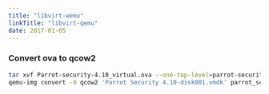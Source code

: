 ```yaml
---
title: "libvirt-wemu"
linkTitle: "libvirt-qemu"
date: 2017-01-05
---
```


### Convert ova to qcow2

```bash
tar xvf Parrot-security-4.10_virtual.ova --one-top-level=parrot-security
qemu-img convert -O qcow2 'Parrot Security 4.10-disk001.vmdk' parrot_security_4-10.qcow2
```
